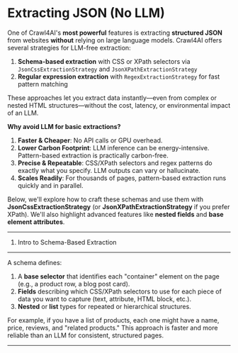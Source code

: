 Extracting JSON (No LLM)
========================

One of Crawl4AI's **most powerful** features is extracting **structured JSON** from websites **without** relying on large language models. Crawl4AI offers several strategies for LLM-free extraction:

1. **Schema-based extraction** with CSS or XPath selectors via `JsonCssExtractionStrategy` and `JsonXPathExtractionStrategy`
2. **Regular expression extraction** with `RegexExtractionStrategy` for fast pattern matching

These approaches let you extract data instantly—even from complex or nested HTML structures—without the cost, latency, or environmental impact of an LLM.

**Why avoid LLM for basic extractions?**

1. **Faster & Cheaper**: No API calls or GPU overhead.
2. **Lower Carbon Footprint**: LLM inference can be energy-intensive. Pattern-based extraction is practically carbon-free.
3. **Precise & Repeatable**: CSS/XPath selectors and regex patterns do exactly what you specify. LLM outputs can vary or hallucinate.
4. **Scales Readily**: For thousands of pages, pattern-based extraction runs quickly and in parallel.

Below, we'll explore how to craft these schemas and use them with **JsonCssExtractionStrategy** (or **JsonXPathExtractionStrategy** if you prefer XPath). We'll also highlight advanced features like **nested fields** and **base element attributes**.

---

1. Intro to Schema-Based Extraction
-----------------------------------

A schema defines:

1. A **base selector** that identifies each "container" element on the page (e.g., a product row, a blog post card).
2. **Fields** describing which CSS/XPath selectors to use for each piece of data you want to capture (text, attribute, HTML block, etc.).
3. **Nested** or **list** types for repeated or hierarchical structures.

For example, if you have a list of products, each one might have a name, price, reviews, and "related products." This approach is faster and more reliable than an LLM for consistent, structured pages.

---